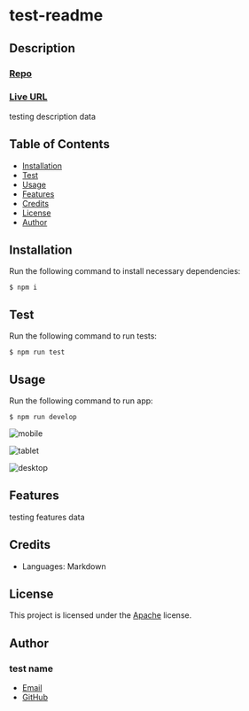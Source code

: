 
# test-readme

## Description
### [Repo](https://github.com/user/test-readme)
### [Live URL](http://test.com)
    
testing description data

## Table of Contents
- [Installation](#installation)
- [Test](#test)
- [Usage](#usage)
- [Features](#features)
- [Credits](#credits)
- [License](#license)
- [Author](#author)

## Installation
Run the following command to install necessary dependencies:
```
$ npm i
```

## Test
Run the following command to run tests:
```
$ npm run test
```

## Usage
Run the following command to run app:
```
$ npm run develop
```

![mobile](./assets/images/small/test-readme.jpg)

![tablet](./assets/images/medium/test-readme.jpg)

![desktop](./assets/images/large/test-readme.jpg)

## Features
testing features data

## Credits
- Languages: Markdown




## License
This project is licensed under the [Apache](https://img.shields.io/badge/license-Apache-blue.svg) license.

## Author
### test name
- [Email](mailto:user@test.com)
- [GitHub](https://github.com/user)
